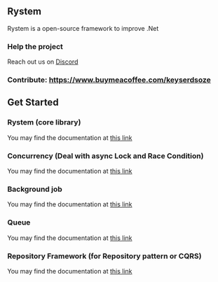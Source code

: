 ## Rystem

Rystem is a open-source framework to improve .Net

### Help the project

Reach out us on [Discord](https://discord.gg/tkWvy4WPjt)

### Contribute: https://www.buymeacoffee.com/keyserdsoze

## Get Started

### Rystem (core library)
You may find the documentation at [this link](https://github.com/KeyserDSoze/Rystem/tree/master/src/Core/Rystem)

### Concurrency (Deal with async Lock and Race Condition)
You may find the documentation at [this link](https://github.com/KeyserDSoze/Rystem/tree/master/src/Extensions/Concurrency/Rystem.Concurrency)

### Background job
You may find the documentation at [this link](https://github.com/KeyserDSoze/Rystem/tree/master/src/Extensions/BackgroundJob/Rystem.BackgroundJob)

### Queue
You may find the documentation at [this link](https://github.com/KeyserDSoze/Rystem/tree/master/src/Extensions/Queue/Rystem.Queue)

### Repository Framework (for Repository pattern or CQRS)
You may find the documentation at [this link](https://github.com/KeyserDSoze/Rystem/tree/master/src/Repository)